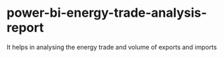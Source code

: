 # power-bi-energy-trade-analysis-report
It helps in analysing the energy trade and volume of exports and imports
